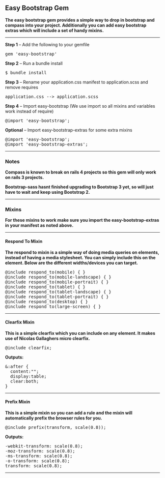 ## Easy Bootstrap Gem

**The easy bootstrap gem provides a simple way to drop in bootstrap and compass into your project. Additionally you can add easy bootstrap extras which will include a set of handy mixins.**

***

**Step 1** – Add the following to your gemfile

<pre>
gem 'easy-bootstrap'
</pre>

**Step 2** – Run a bundle install

<pre>
$ bundle install
</pre>

**Step 3** – Rename your application.css manifest to application.scss and remove requires

<pre>
application.css --> application.scss
</pre>

**Step 4** – Import easy-bootstrap (We use import so all mixins and variables work instead of require)

<pre>
@import 'easy-bootstrap';
</pre>

**Optional** – Import easy-bootstrap-extras for some extra mixins

<pre>
@import 'easy-bootstrap';
@import 'easy-bootstrap-extras';
</pre>

***

### Notes

**Compass is known to break on rails 4 projects so this gem will only work on rails 3 projects.**

**Bootstrap-sass hasnt finished upgrading to Bootstrap 3 yet, so will just have to wait and keep using Bootstrap 2.**

***

### Mixins

**For these mixins to work make sure you import the easy-bootstrap-extras in your manifest as noted above.**

***

#### Respond To Mixin

**The respond to mixin is a simple way of doing media queries on elements, instead of having a media stylesheet. You can simply include this on the element. Below are the different widths/devices you can target.**

<pre>
@include respond_to(mobile) { }
@include respond_to(mobile-landscape) { }
@include respond_to(mobile-portrait) { }
@include respond_to(tablet) { }
@include respond_to(tablet-landscape) { }
@include respond_to(tablet-portrait) { }
@include respond_to(desktop) { }
@include respond_to(large-screen) { }
</pre>

***

#### Clearfix Mixin

**This is a simple clearfix which you can include on any element. It makes use of Nicolas Gallaghers micro clearfix.**

<pre>
@include clearfix;
</pre>

**Outputs:**

<pre>
&:after {
  content:"";
  display:table;
  clear:both;
}
</pre>

***

#### Prefix Mixin

**This is a simple mixin so you can add a rule and the mixin will automatically prefix the browser rules for you.**

<pre>
@include prefix(transform, scale(0.8));
</pre>

**Outputs:**

<pre>
-webkit-transform: scale(0.8);
-moz-transform: scale(0.8);
-ms-transform: scale(0.8);
-o-transform: scale(0.8);
transform: scale(0.8);
</pre>

***
